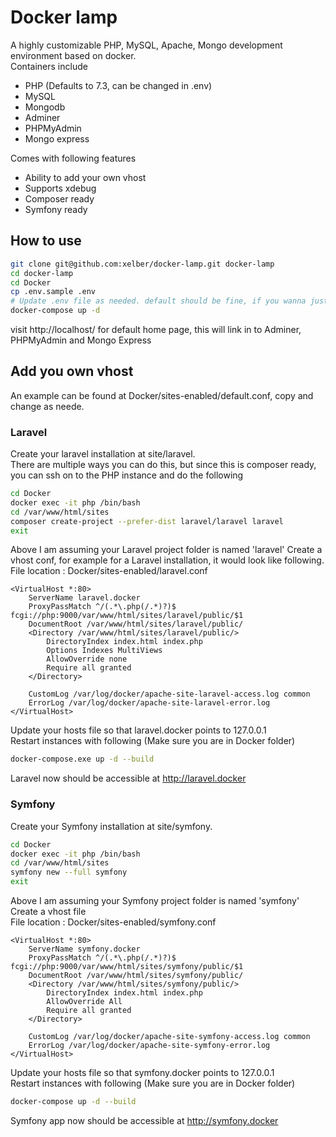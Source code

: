 # Docker lamp
A highly customizable PHP, MySQL, Apache, Mongo development environment based on docker.  
Containers include
- PHP (Defaults to 7.3, can be changed in .env)
- MySQL
- Mongodb
- Adminer
- PHPMyAdmin
- Mongo express

Comes with following features
- Ability to add your own vhost
- Supports xdebug  
- Composer ready
- Symfony ready

## How to use
```Bash
git clone git@github.com:xelber/docker-lamp.git docker-lamp
cd docker-lamp
cd Docker
cp .env.sample .env
# Update .env file as needed. default should be fine, if you wanna just test it out first
docker-compose up -d
```
visit http://localhost/ for default home page, this will link in to Adminer, PHPMyAdmin and Mongo Express  

## Add you own vhost
An example can be found at Docker/sites-enabled/default.conf, copy and change as neede.

### Laravel
Create your laravel installation at site/laravel.  
There are multiple ways you can do this, but since this is composer ready, you can ssh on to the PHP instance and do the following
```Bash
cd Docker
docker exec -it php /bin/bash
cd /var/www/html/sites
composer create-project --prefer-dist laravel/laravel laravel
exit
```
Above I am assuming your Laravel project folder is named 'laravel'
Create a vhost conf, for example for a Laravel installation, it would look like following.  
File location : Docker/sites-enabled/laravel.conf
```
<VirtualHost *:80>
    ServerName laravel.docker
    ProxyPassMatch ^/(.*\.php(/.*)?)$ fcgi://php:9000/var/www/html/sites/laravel/public/$1
    DocumentRoot /var/www/html/sites/laravel/public/
    <Directory /var/www/html/sites/laravel/public/>
        DirectoryIndex index.html index.php
        Options Indexes MultiViews
        AllowOverride none
        Require all granted
    </Directory>

    CustomLog /var/log/docker/apache-site-laravel-access.log common
    ErrorLog /var/log/docker/apache-site-laravel-error.log
</VirtualHost>
```
Update your hosts file so that laravel.docker points to 127.0.0.1  
Restart instances with following (Make sure you are in Docker folder)  
```Bash
docker-compose.exe up -d --build
```
Laravel now should be accessible at http://laravel.docker

### Symfony
Create your Symfony installation at site/symfony. 
```Bash
cd Docker
docker exec -it php /bin/bash
cd /var/www/html/sites
symfony new --full symfony
exit
```
Above I am assuming your Symfony project folder is named 'symfony'  
Create a vhost file    
File location : Docker/sites-enabled/symfony.conf
```
<VirtualHost *:80>
    ServerName symfony.docker
    ProxyPassMatch ^/(.*\.php(/.*)?)$ fcgi://php:9000/var/www/html/sites/symfony/public/$1
    DocumentRoot /var/www/html/sites/symfony/public/
    <Directory /var/www/html/sites/symfony/public/>
        DirectoryIndex index.html index.php
        AllowOverride All
        Require all granted
    </Directory>

    CustomLog /var/log/docker/apache-site-symfony-access.log common
    ErrorLog /var/log/docker/apache-site-symfony-error.log
</VirtualHost>
```
Update your hosts file so that symfony.docker points to 127.0.0.1  
Restart instances with following (Make sure you are in Docker folder)  
```Bash
docker-compose up -d --build
```
Symfony app now should be accessible at http://symfony.docker
